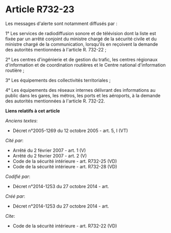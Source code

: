 # Article R732-23

Les messages d'alerte sont notamment diffusés par : 

1° Les services de radiodiffusion sonore et de télévision dont la liste est fixée par un arrêté conjoint du ministre chargé
de la sécurité civile et du ministre chargé de la communication, lorsqu'ils en reçoivent la demande des autorités mentionnées
à l'article R. 732-22 ; 

2° Les centres d'ingénierie et de gestion du trafic, les centres régionaux d'information et de coordination routières et le
Centre national d'information routière ; 

3° Les équipements des collectivités territoriales ; 

4° Les équipements des réseaux internes délivrant des informations au public dans les gares, les métros, les ports et les
aéroports, à la demande des autorités mentionnées à l'article R. 732-22.

**Liens relatifs à cet article**

_Anciens textes_:

  - Décret n°2005-1269 du 12 octobre 2005 - art. 5, I (VT)

_Cité par_:

  - Arrêté du 2 février 2007 - art. 1 (V)
  - Arrêté du 2 février 2007 - art. 2 (V)
  - Code de la sécurité intérieure - art. R732-25 (VD)
  - Code de la sécurité intérieure - art. R732-28 (VD)

_Codifié par_:

  - Décret n°2014-1253 du 27 octobre 2014 - art.

_Créé par_:

  - Décret n°2014-1253 du 27 octobre 2014 - art.

_Cite_:

  - Code de la sécurité intérieure - art. R732-22 (VD)
